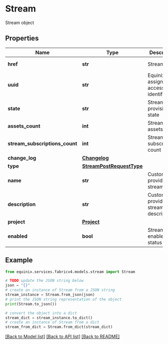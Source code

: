 # Stream

Stream object

## Properties

Name | Type | Description | Notes
------------ | ------------- | ------------- | -------------
**href** | **str** | Stream URI | [optional] [readonly] 
**uuid** | **str** | Equinix-assigned access point identifier | [optional] 
**state** | **str** | Stream provision state | [optional] 
**assets_count** | **int** | Stream assets count | [optional] 
**stream_subscriptions_count** | **int** | Stream subscriptions count | [optional] 
**change_log** | [**Changelog**](Changelog.md) |  | [optional] 
**type** | [**StreamPostRequestType**](StreamPostRequestType.md) |  | [optional] 
**name** | **str** | Customer-provided stream name | [optional] 
**description** | **str** | Customer-provided stream description | [optional] 
**project** | [**Project**](Project.md) |  | [optional] 
**enabled** | **bool** | Stream enabled status | [optional] 

## Example

```python
from equinix.services.fabricv4.models.stream import Stream

# TODO update the JSON string below
json = "{}"
# create an instance of Stream from a JSON string
stream_instance = Stream.from_json(json)
# print the JSON string representation of the object
print(Stream.to_json())

# convert the object into a dict
stream_dict = stream_instance.to_dict()
# create an instance of Stream from a dict
stream_from_dict = Stream.from_dict(stream_dict)
```
[[Back to Model list]](../README.md#documentation-for-models) [[Back to API list]](../README.md#documentation-for-api-endpoints) [[Back to README]](../README.md)



